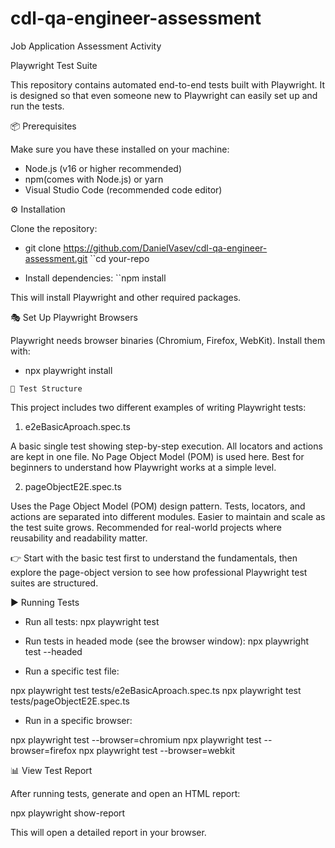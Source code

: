 # cdl-qa-engineer-assessment

Job Application Assessment Activity

Playwright Test Suite

This repository contains automated end-to-end tests built with Playwright.
It is designed so that even someone new to Playwright can easily set up and run the tests.

📦 Prerequisites

Make sure you have these installed on your machine:

- Node.js
  (v16 or higher recommended)
- npm(comes with Node.js) or yarn
- Visual Studio Code
  (recommended code editor)

⚙️ Installation

Clone the repository:

- git clone https://github.com/DanielVasev/cdl-qa-engineer-assessment.git
  ``cd your-repo

- Install dependencies:
  ``npm install

This will install Playwright and other required packages.

🎭 Set Up Playwright Browsers

Playwright needs browser binaries (Chromium, Firefox, WebKit). Install them with:

- npx playwright install

`🧪 Test Structure`

This project includes two different examples of writing Playwright tests:

1. e2eBasicAproach.spec.ts

A basic single test showing step-by-step execution.
All locators and actions are kept in one file.
No Page Object Model (POM) is used here.
Best for beginners to understand how Playwright works at a simple level.

2. pageObjectE2E.spec.ts

Uses the Page Object Model (POM) design pattern.
Tests, locators, and actions are separated into different modules.
Easier to maintain and scale as the test suite grows.
Recommended for real-world projects where reusability and readability matter.

👉 Start with the basic test first to understand the fundamentals, then explore the page-object version to see how professional Playwright test suites are structured.

▶️ Running Tests

- Run all tests: npx playwright test

- Run tests in headed mode (see the browser window): npx playwright test --headed

- Run a specific test file:

npx playwright test tests/e2eBasicAproach.spec.ts
npx playwright test tests/pageObjectE2E.spec.ts

- Run in a specific browser:

npx playwright test --browser=chromium
npx playwright test --browser=firefox
npx playwright test --browser=webkit

📊 View Test Report

After running tests, generate and open an HTML report:

npx playwright show-report

This will open a detailed report in your browser.
